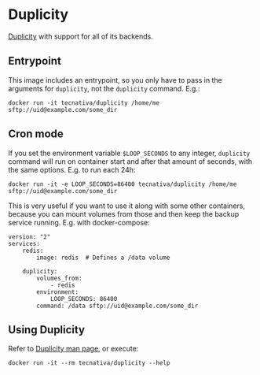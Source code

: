 # Duplicity

[Duplicity](http://duplicity.nongnu.org/) with support for all of its backends.

## Entrypoint

This image includes an entrypoint, so you only have to pass in the arguments
for `duplicity`, not the `duplicity` command. E.g.:

    docker run -it tecnativa/duplicity /home/me sftp://uid@example.com/some_dir

## Cron mode

If you set the environment variable `$LOOP_SECONDS` to any integer, `duplicity`
command will run on container start and after that amount of seconds, with
the same options. E.g. to run each 24h:

    docker run -it -e LOOP_SECONDS=86400 tecnativa/duplicity /home/me sftp://uid@example.com/some_dir

This is very useful if you want to use it along with some other containers,
because you can mount volumes from those and then keep the backup service
running. E.g. with docker-compose:

    version: "2"
    services:
        redis:
            image: redis  # Defines a /data volume

        duplicity:
            volumes_from:
                - redis
            environment:
                LOOP_SECONDS: 86400
            command: /data sftp://uid@example.com/some_dir

## Using Duplicity

Refer to [Duplicity man page](http://duplicity.nongnu.org/duplicity.1.html), or
execute:

    docker run -it --rm tecnativa/duplicity --help
